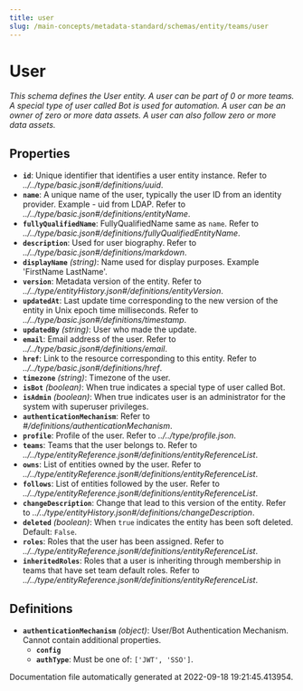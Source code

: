 ```yaml
---
title: user
slug: /main-concepts/metadata-standard/schemas/entity/teams/user
---
```


# User

*This schema defines the User entity. A user can be part of 0 or more teams. A special type of user called Bot is used for automation. A user can be an owner of zero or more data assets. A user can also follow zero or more data assets.*

## Properties

- **`id`**: Unique identifier that identifies a user entity instance. Refer to *../../type/basic.json#/definitions/uuid*.
- **`name`**: A unique name of the user, typically the user ID from an identity provider. Example - uid from LDAP. Refer to *../../type/basic.json#/definitions/entityName*.
- **`fullyQualifiedName`**: FullyQualifiedName same as `name`. Refer to *../../type/basic.json#/definitions/fullyQualifiedEntityName*.
- **`description`**: Used for user biography. Refer to *../../type/basic.json#/definitions/markdown*.
- **`displayName`** *(string)*: Name used for display purposes. Example 'FirstName LastName'.
- **`version`**: Metadata version of the entity. Refer to *../../type/entityHistory.json#/definitions/entityVersion*.
- **`updatedAt`**: Last update time corresponding to the new version of the entity in Unix epoch time milliseconds. Refer to *../../type/basic.json#/definitions/timestamp*.
- **`updatedBy`** *(string)*: User who made the update.
- **`email`**: Email address of the user. Refer to *../../type/basic.json#/definitions/email*.
- **`href`**: Link to the resource corresponding to this entity. Refer to *../../type/basic.json#/definitions/href*.
- **`timezone`** *(string)*: Timezone of the user.
- **`isBot`** *(boolean)*: When true indicates a special type of user called Bot.
- **`isAdmin`** *(boolean)*: When true indicates user is an administrator for the system with superuser privileges.
- **`authenticationMechanism`**: Refer to *#/definitions/authenticationMechanism*.
- **`profile`**: Profile of the user. Refer to *../../type/profile.json*.
- **`teams`**: Teams that the user belongs to. Refer to *../../type/entityReference.json#/definitions/entityReferenceList*.
- **`owns`**: List of entities owned by the user. Refer to *../../type/entityReference.json#/definitions/entityReferenceList*.
- **`follows`**: List of entities followed by the user. Refer to *../../type/entityReference.json#/definitions/entityReferenceList*.
- **`changeDescription`**: Change that lead to this version of the entity. Refer to *../../type/entityHistory.json#/definitions/changeDescription*.
- **`deleted`** *(boolean)*: When `true` indicates the entity has been soft deleted. Default: `False`.
- **`roles`**: Roles that the user has been assigned. Refer to *../../type/entityReference.json#/definitions/entityReferenceList*.
- **`inheritedRoles`**: Roles that a user is inheriting through membership in teams that have set team default roles. Refer to *../../type/entityReference.json#/definitions/entityReferenceList*.
## Definitions

- **`authenticationMechanism`** *(object)*: User/Bot Authentication Mechanism. Cannot contain additional properties.
  - **`config`**
  - **`authType`**: Must be one of: `['JWT', 'SSO']`.


Documentation file automatically generated at 2022-09-18 19:21:45.413954.
